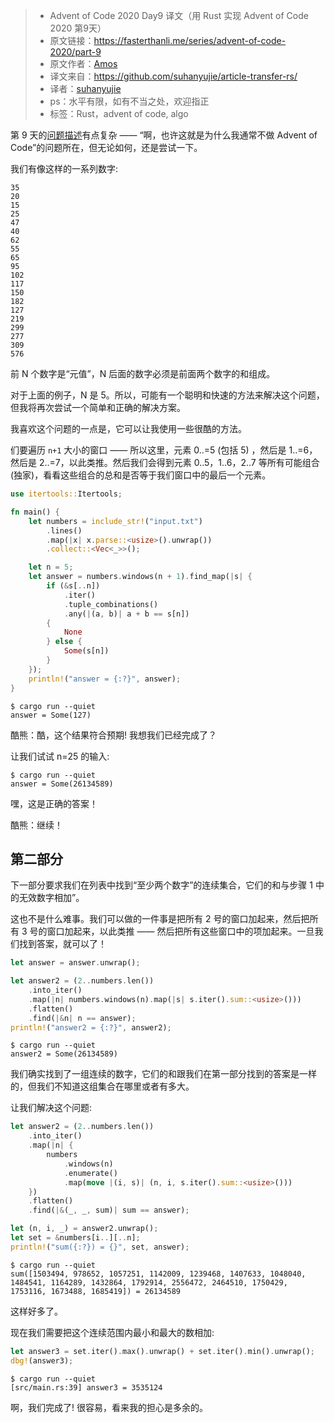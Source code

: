 >* Advent of Code 2020 Day9 译文（用 Rust 实现 Advent of Code 2020 第9天）
>* 原文链接：https://fasterthanli.me/series/advent-of-code-2020/part-9
>* 原文作者：[Amos](https://twitter.com/fasterthanlime)
>* 译文来自：https://github.com/suhanyujie/article-transfer-rs/
>* 译者：[suhanyujie](https://ishenghuo.cnblogs.com/)
>* ps：水平有限，如有不当之处，欢迎指正
>* 标签：Rust，advent of code, algo

第 9 天的[问题描述](https://adventofcode.com/2020/day/9)有点复杂 —— “啊，也许这就是为什么我通常不做 Advent of Code”的问题所在，但无论如何，还是尝试一下。

我们有像这样的一系列数字:

```text
35
20
15
25
47
40
62
55
65
95
102
117
150
182
127
219
299
277
309
576
```

前 N 个数字是“元值”，N 后面的数字必须是前面两个数字的和组成。

对于上面的例子，N 是 5。所以，可能有一个聪明和快速的方法来解决这个问题，但我将再次尝试一个简单和正确的解决方案。

我喜欢这个问题的一点是，它可以让我使用一些很酷的方法。

们要遍历 `n+1` 大小的窗口 —— 所以这里，元素 0..=5 (包括 5) ，然后是 1..=6，然后是 2..=7，以此类推。然后我们会得到元素 0..5，1..6，2..7 等所有可能组合(独家)，看看这些组合的总和是否等于我们窗口中的最后一个元素。

```rust
use itertools::Itertools;

fn main() {
    let numbers = include_str!("input.txt")
        .lines()
        .map(|x| x.parse::<usize>().unwrap())
        .collect::<Vec<_>>();

    let n = 5;
    let answer = numbers.windows(n + 1).find_map(|s| {
        if (&s[..n])
            .iter()
            .tuple_combinations()
            .any(|(a, b)| a + b == s[n])
        {
            None
        } else {
            Some(s[n])
        }
    });
    println!("answer = {:?}", answer);
}
```

```shell
$ cargo run --quiet
answer = Some(127)
```

酷熊：酷，这个结果符合预期! 我想我们已经完成了？

让我们试试 n=25 的输入:

```shell
$ cargo run --quiet
answer = Some(26134589)
```

嘿，这是正确的答案！

酷熊：继续！

## 第二部分

下一部分要求我们在列表中找到“至少两个数字”的连续集合，它们的和与步骤 1 中的无效数字相加”。

这也不是什么难事。我们可以做的一件事是把所有 2 号的窗口加起来，然后把所有 3 号的窗口加起来，以此类推 —— 然后把所有这些窗口中的项加起来。一旦我们找到答案，就可以了！

```rust
let answer = answer.unwrap();

let answer2 = (2..numbers.len())
    .into_iter()
    .map(|n| numbers.windows(n).map(|s| s.iter().sum::<usize>()))
    .flatten()
    .find(|&n| n == answer);
println!("answer2 = {:?}", answer2);
```

```shell
$ cargo run --quiet
answer2 = Some(26134589)
```

我们确实找到了一组连续的数字，它们的和跟我们在第一部分找到的答案是一样的，但我们不知道这组集合在哪里或者有多大。

让我们解决这个问题:

```rust
let answer2 = (2..numbers.len())
    .into_iter()
    .map(|n| {
        numbers
            .windows(n)
            .enumerate()
            .map(move |(i, s)| (n, i, s.iter().sum::<usize>()))
    })
    .flatten()
    .find(|&(_, _, sum)| sum == answer);

let (n, i, _) = answer2.unwrap();
let set = &numbers[i..][..n];
println!("sum({:?}) = {}", set, answer);
```

```shell
$ cargo run --quiet
sum([1503494, 978652, 1057251, 1142009, 1239468, 1407633, 1048040, 1484541, 1164289, 1432864, 1792914, 2556472, 2464510, 1750429, 1753116, 1673488, 1685419]) = 26134589
```

这样好多了。

现在我们需要把这个连续范围内最小和最大的数相加:

```rust
let answer3 = set.iter().max().unwrap() + set.iter().min().unwrap();
dbg!(answer3);
```

```shell
$ cargo run --quiet
[src/main.rs:39] answer3 = 3535124
```

啊，我们完成了! 很容易，看来我的担心是多余的。
